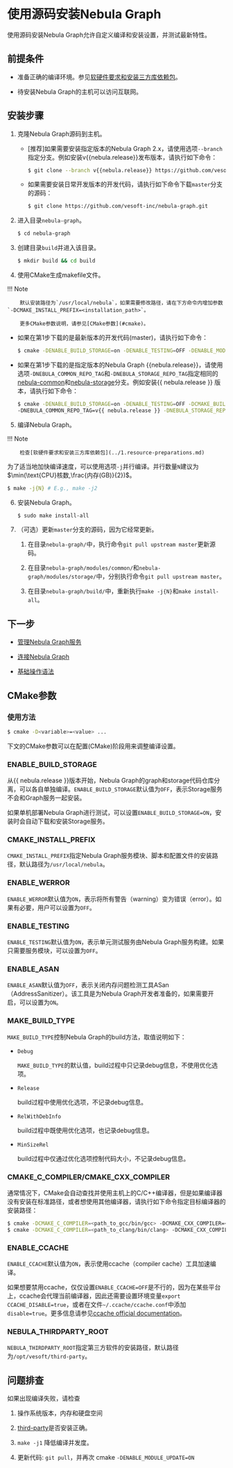 # 使用源码安装Nebula Graph

使用源码安装Nebula Graph允许自定义编译和安装设置，并测试最新特性。

## 前提条件

- 准备正确的编译环境。参见[软硬件要求和安装三方库依赖包](../1.resource-preparations.md)。

- 待安装Nebula Graph的主机可以访问互联网。

## 安装步骤

1. 克隆Nebula Graph源码到主机。

   - [推荐]如果需要安装指定版本的Nebula Graph 2.x，请使用选项`--branch`指定分支。例如安装v{{nebula.release}}发布版本，请执行如下命令：

      ```bash
      $ git clone --branch v{{nebula.release}} https://github.com/vesoft-inc/nebula-graph.git
      ```

   - 如果需要安装日常开发版本的开发代码，请执行如下命令下载`master`分支的源码：

      ```bash
      $ git clone https://github.com/vesoft-inc/nebula-graph.git
      ```

2. 进入目录`nebula-graph`。

   ```bash
   $ cd nebula-graph
   ```

3. 创建目录`build`并进入该目录。

   ```bash
   $ mkdir build && cd build
   ```

4. 使用CMake生成makefile文件。

  !!! Note

        默认安装路径为`/usr/local/nebula`，如果需要修改路径，请在下方命令内增加参数 `-DCMAKE_INSTALL_PREFIX=<installation_path>`。
        
        更多CMake参数说明，请参见[CMake参数](#cmake)。

   - 如果在第1步下载的是最新版本的开发代码(master)，请执行如下命令：

      ```bash
      $ cmake -DENABLE_BUILD_STORAGE=on -DENABLE_TESTING=OFF -DENABLE_MODULE_UPDATE=ON -DCMAKE_BUILD_TYPE=Release ..
      ```

   - 如果在第1步下载的是指定版本的Nebula Graph {{nebula.release}}，请使用选项`-DNEBULA_COMMON_REPO_TAG`和`-DNEBULA_STORAGE_REPO_TAG`指定相同的[nebula-common](https://github.com/vesoft-inc/nebula-common)和[nebula-storage](https://github.com/vesoft-inc/nebula-storage)分支。例如安装{{ nebula.release }} 版本，请执行如下命令：

      ```bash
      $ cmake -DENABLE_BUILD_STORAGE=on -DENABLE_TESTING=OFF -DCMAKE_BUILD_TYPE=Release \
      -DNEBULA_COMMON_REPO_TAG=v{{ nebula.release }} -DNEBULA_STORAGE_REPO_TAG=v{{ nebula.release }} ..
      ```

5. 编译Nebula Graph。

  !!! Note

        检查[软硬件要求和安装三方库依赖包](../1.resource-preparations.md)

   为了适当地加快编译速度，可以使用选项`-j`并行编译。并行数量`N`建议为$\min(\text{CPU}核数,\frac{内存(GB)}{2})$。

   ```bash
   $ make -j{N} # E.g., make -j2
   ```

6. 安装Nebula Graph。

   ```bash
   $ sudo make install-all
   ```

7. （可选）更新`master`分支的源码，因为它经常更新。

   1. 在目录`nebula-graph/`中，执行命令`git pull upstream master`更新源码。

   2. 在目录`nebula-graph/modules/common/`和`nebula-graph/modules/storage/`中，分别执行命令`git pull upstream master`。

   3. 在目录`nebula-graph/build/`中，重新执行`make -j{N}`和`make install-all`。

## 下一步

- [管理Nebula Graph服务](../../2.quick-start/5.start-stop-service.md)

- [连接Nebula Graph](../../2.quick-start/3.connect-to-nebula-graph.md)

- [基础操作语法](../../2.quick-start/4.nebula-graph-crud.md)

## CMake参数

### 使用方法

```bash
$ cmake -D<variable>=<value> ...
```

下文的CMake参数可以在配置(CMake)阶段用来调整编译设置。

### ENABLE_BUILD_STORAGE

从{{ nebula.release }}版本开始，Nebula Graph的graph和storage代码仓库分离，可以各自单独编译。`ENABLE_BUILD_STORAGE`默认值为`OFF`，表示Storage服务不会和Graph服务一起安装。

如果单机部署Nebula Graph进行测试，可以设置`ENABLE_BUILD_STORAGE=ON`，安装时会自动下载和安装Storage服务。

### CMAKE_INSTALL_PREFIX

`CMAKE_INSTALL_PREFIX`指定Nebula Graph服务模块、脚本和配置文件的安装路径，默认路径为`/usr/local/nebula`。

### ENABLE_WERROR

`ENABLE_WERROR`默认值为`ON`，表示将所有警告（warning）变为错误（error）。如果有必要，用户可以设置为`OFF`。

### ENABLE_TESTING

`ENABLE_TESTING`默认值为`ON`，表示单元测试服务由Nebula Graph服务构建。如果只需要服务模块，可以设置为`OFF`。

### ENABLE_ASAN

`ENABLE_ASAN`默认值为`OFF`，表示关闭内存问题检测工具ASan（AddressSanitizer）。该工具是为Nebula Graph开发者准备的，如果需要开启，可以设置为`ON`。

### MAKE_BUILD_TYPE

`MAKE_BUILD_TYPE`控制Nebula Graph的build方法，取值说明如下：

- `Debug`

   `MAKE_BUILD_TYPE`的默认值，build过程中只记录debug信息，不使用优化选项。

- `Release`

   build过程中使用优化选项，不记录debug信息。

- `RelWithDebInfo`

   build过程中既使用优化选项，也记录debug信息。

- `MinSizeRel`

   build过程中仅通过优化选项控制代码大小，不记录debug信息。

### CMAKE_C_COMPILER/CMAKE_CXX_COMPILER

通常情况下，CMake会自动查找并使用主机上的C/C++编译器，但是如果编译器没有安装在标准路径，或者想使用其他编译器，请执行如下命令指定目标编译器的安装路径：

```bash
$ cmake -DCMAKE_C_COMPILER=<path_to_gcc/bin/gcc> -DCMAKE_CXX_COMPILER=<path_to_gcc/bin/g++> ..
$ cmake -DCMAKE_C_COMPILER=<path_to_clang/bin/clang> -DCMAKE_CXX_COMPILER=<path_to_clang/bin/clang++> ..
```

### ENABLE_CCACHE

`ENABLE_CCACHE`默认值为`ON`，表示使用ccache（compiler cache）工具加速编译。

如果想要禁用ccache，仅仅设置`ENABLE_CCACHE=OFF`是不行的，因为在某些平台上，ccache会代理当前编译器，因此还需要设置环境变量`export CCACHE_DISABLE=true`，或者在文件`~/.ccache/ccache.conf`中添加`disable=true`。更多信息请参见[ccache official documentation](https://ccache.dev/manual/3.7.6.html)。

### NEBULA_THIRDPARTY_ROOT

`NEBULA_THIRDPARTY_ROOT`指定第三方软件的安装路径，默认路径为`/opt/vesoft/third-party`。

## 问题排查

如果出现编译失败，请检查

1. 操作系统版本，内存和硬盘空间

2. [third-party](../1.resource-preparations/#_5)是否安装正确。

3. `make -j1` 降低编译并发度。 

4. 更新代码: `git pull`，并再次 cmake `-DENABLE_MODULE_UPDATE=ON`
